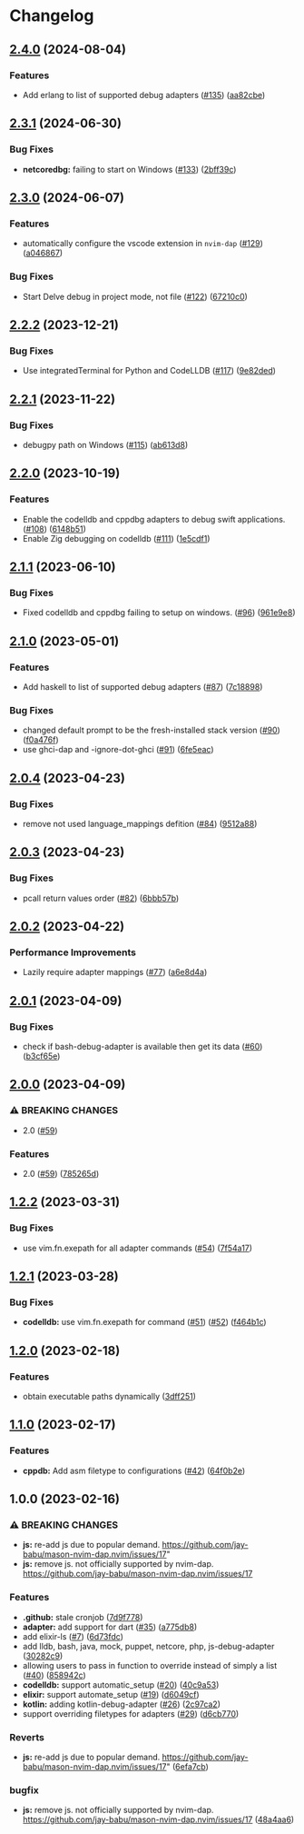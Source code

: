# Changelog

## [2.4.0](https://github.com/jay-babu/mason-nvim-dap.nvim/compare/v2.3.1...v2.4.0) (2024-08-04)


### Features

* Add erlang to list of supported debug adapters ([#135](https://github.com/jay-babu/mason-nvim-dap.nvim/issues/135)) ([aa82cbe](https://github.com/jay-babu/mason-nvim-dap.nvim/commit/aa82cbe2e3e9faaecdf78920428913e63e855856))

## [2.3.1](https://github.com/jay-babu/mason-nvim-dap.nvim/compare/v2.3.0...v2.3.1) (2024-06-30)


### Bug Fixes

* **netcoredbg:** failing to start on Windows ([#133](https://github.com/jay-babu/mason-nvim-dap.nvim/issues/133)) ([2bff39c](https://github.com/jay-babu/mason-nvim-dap.nvim/commit/2bff39c891f89fb58096ea67ef404db305a9477b))

## [2.3.0](https://github.com/jay-babu/mason-nvim-dap.nvim/compare/v2.2.2...v2.3.0) (2024-06-07)


### Features

* automatically configure the vscode extension in `nvim-dap` ([#129](https://github.com/jay-babu/mason-nvim-dap.nvim/issues/129)) ([a046867](https://github.com/jay-babu/mason-nvim-dap.nvim/commit/a04686728284ce378a7f2891362c5df5fadf3658))


### Bug Fixes

* Start Delve debug in project mode, not file ([#122](https://github.com/jay-babu/mason-nvim-dap.nvim/issues/122)) ([67210c0](https://github.com/jay-babu/mason-nvim-dap.nvim/commit/67210c0e775adec55de9826b038e8b62de554afc))

## [2.2.2](https://github.com/jay-babu/mason-nvim-dap.nvim/compare/v2.2.1...v2.2.2) (2023-12-21)


### Bug Fixes

* Use integratedTerminal for Python and CodeLLDB ([#117](https://github.com/jay-babu/mason-nvim-dap.nvim/issues/117)) ([9e82ded](https://github.com/jay-babu/mason-nvim-dap.nvim/commit/9e82ded0515186edd4f69e4ce6b1a5f1b55b47e9))

## [2.2.1](https://github.com/jay-babu/mason-nvim-dap.nvim/compare/v2.2.0...v2.2.1) (2023-11-22)


### Bug Fixes

* debugpy path on Windows ([#115](https://github.com/jay-babu/mason-nvim-dap.nvim/issues/115)) ([ab613d8](https://github.com/jay-babu/mason-nvim-dap.nvim/commit/ab613d8233ad07d86f423b205fa3ec0db95b3b45))

## [2.2.0](https://github.com/jay-babu/mason-nvim-dap.nvim/compare/v2.1.1...v2.2.0) (2023-10-19)


### Features

* Enable the codelldb and cppdbg adapters to debug swift applications. ([#108](https://github.com/jay-babu/mason-nvim-dap.nvim/issues/108)) ([6148b51](https://github.com/jay-babu/mason-nvim-dap.nvim/commit/6148b51db945b55b3b725da39eaea6441e59dff8))
* Enable Zig debugging on codelldb ([#111](https://github.com/jay-babu/mason-nvim-dap.nvim/issues/111)) ([1e5cdf1](https://github.com/jay-babu/mason-nvim-dap.nvim/commit/1e5cdf182be5e4b7082fea96e82de380844bd593))

## [2.1.1](https://github.com/jay-babu/mason-nvim-dap.nvim/compare/v2.1.0...v2.1.1) (2023-06-10)


### Bug Fixes

* Fixed codelldb and cppdbg failing to setup on windows. ([#96](https://github.com/jay-babu/mason-nvim-dap.nvim/issues/96)) ([961e9e8](https://github.com/jay-babu/mason-nvim-dap.nvim/commit/961e9e867f6c4a028af6495798b505b749975f33))

## [2.1.0](https://github.com/jay-babu/mason-nvim-dap.nvim/compare/v2.0.4...v2.1.0) (2023-05-01)


### Features

* Add haskell to list of supported debug adapters ([#87](https://github.com/jay-babu/mason-nvim-dap.nvim/issues/87)) ([7c18898](https://github.com/jay-babu/mason-nvim-dap.nvim/commit/7c18898e3a8ed369bfa0cfcc4be7bccdf5d13ea7))


### Bug Fixes

* changed default prompt to be the fresh-installed stack version ([#90](https://github.com/jay-babu/mason-nvim-dap.nvim/issues/90)) ([f0a476f](https://github.com/jay-babu/mason-nvim-dap.nvim/commit/f0a476fba64d43a66d14fc33e284cbdc9d87fd97))
* use ghci-dap and -ignore-dot-ghci ([#91](https://github.com/jay-babu/mason-nvim-dap.nvim/issues/91)) ([6fe5eac](https://github.com/jay-babu/mason-nvim-dap.nvim/commit/6fe5eac6db65fdbad68bf638dea0a849ccb63fd7))

## [2.0.4](https://github.com/jay-babu/mason-nvim-dap.nvim/compare/v2.0.3...v2.0.4) (2023-04-23)


### Bug Fixes

* remove not used language_mappings defition ([#84](https://github.com/jay-babu/mason-nvim-dap.nvim/issues/84)) ([9512a88](https://github.com/jay-babu/mason-nvim-dap.nvim/commit/9512a88cc96f1c1d1e5dc56e3fd57e669d107bf4))

## [2.0.3](https://github.com/jay-babu/mason-nvim-dap.nvim/compare/v2.0.2...v2.0.3) (2023-04-23)


### Bug Fixes

* pcall return values order ([#82](https://github.com/jay-babu/mason-nvim-dap.nvim/issues/82)) ([6bbb57b](https://github.com/jay-babu/mason-nvim-dap.nvim/commit/6bbb57b9f9750c5ab8d8145a47eeb5192d456a48))

## [2.0.2](https://github.com/jay-babu/mason-nvim-dap.nvim/compare/v2.0.1...v2.0.2) (2023-04-22)


### Performance Improvements

* Lazily require adapter mappings ([#77](https://github.com/jay-babu/mason-nvim-dap.nvim/issues/77)) ([a6e8d4a](https://github.com/jay-babu/mason-nvim-dap.nvim/commit/a6e8d4ade0810cc0b9a250d59d8db088c3f0da5b))

## [2.0.1](https://github.com/jay-babu/mason-nvim-dap.nvim/compare/v2.0.0...v2.0.1) (2023-04-09)


### Bug Fixes

* check if bash-debug-adapter is available then get its data ([#60](https://github.com/jay-babu/mason-nvim-dap.nvim/issues/60)) ([b3cf65e](https://github.com/jay-babu/mason-nvim-dap.nvim/commit/b3cf65e354986775279d41486748a7a35e6965af))

## [2.0.0](https://github.com/jay-babu/mason-nvim-dap.nvim/compare/v1.2.2...v2.0.0) (2023-04-09)


### ⚠ BREAKING CHANGES

* 2.0 ([#59](https://github.com/jay-babu/mason-nvim-dap.nvim/issues/59))

### Features

* 2.0 ([#59](https://github.com/jay-babu/mason-nvim-dap.nvim/issues/59)) ([785265d](https://github.com/jay-babu/mason-nvim-dap.nvim/commit/785265d9c92f7ce951bd6fe6e9675360fd3e86f8))

## [1.2.2](https://github.com/jay-babu/mason-nvim-dap.nvim/compare/v1.2.1...v1.2.2) (2023-03-31)


### Bug Fixes

* use vim.fn.exepath for all adapter commands ([#54](https://github.com/jay-babu/mason-nvim-dap.nvim/issues/54)) ([7f54a17](https://github.com/jay-babu/mason-nvim-dap.nvim/commit/7f54a17954e58a587b465bb6f42fa6144dd4b69d))

## [1.2.1](https://github.com/jay-babu/mason-nvim-dap.nvim/compare/v1.2.0...v1.2.1) (2023-03-28)


### Bug Fixes

* **codelldb:** use vim.fn.exepath for command ([#51](https://github.com/jay-babu/mason-nvim-dap.nvim/issues/51)) ([#52](https://github.com/jay-babu/mason-nvim-dap.nvim/issues/52)) ([f464b1c](https://github.com/jay-babu/mason-nvim-dap.nvim/commit/f464b1cd69f4a3db21910d85a94f3181f39c6ab4))

## [1.2.0](https://github.com/jay-babu/mason-nvim-dap.nvim/compare/v1.1.0...v1.2.0) (2023-02-18)


### Features

* obtain executable paths dynamically ([3dff251](https://github.com/jay-babu/mason-nvim-dap.nvim/commit/3dff2516884888acc1e005b9f53116cd89c1f30b))

## [1.1.0](https://github.com/jay-babu/mason-nvim-dap.nvim/compare/v1.0.0...v1.1.0) (2023-02-17)


### Features

* **cppdb:** Add asm filetype to configurations ([#42](https://github.com/jay-babu/mason-nvim-dap.nvim/issues/42)) ([64f0b2e](https://github.com/jay-babu/mason-nvim-dap.nvim/commit/64f0b2e9799fd0a6c635fbbf1d0e9ab4791a28a8))

## 1.0.0 (2023-02-16)


### ⚠ BREAKING CHANGES

* **js:** re-add js due to popular demand. https://github.com/jay-babu/mason-nvim-dap.nvim/issues/17"
* **js:** remove js. not officially supported by nvim-dap. https://github.com/jay-babu/mason-nvim-dap.nvim/issues/17

### Features

* **.github:** stale cronjob ([7d9f778](https://github.com/jay-babu/mason-nvim-dap.nvim/commit/7d9f7781267d5aec86201f0a3befbc817eb509da))
* **adapter:** add support for dart ([#35](https://github.com/jay-babu/mason-nvim-dap.nvim/issues/35)) ([a775db8](https://github.com/jay-babu/mason-nvim-dap.nvim/commit/a775db8ac7c468fb05fcf67069961dba0d7feb56))
* add elixir-ls ([#7](https://github.com/jay-babu/mason-nvim-dap.nvim/issues/7)) ([6d73fdc](https://github.com/jay-babu/mason-nvim-dap.nvim/commit/6d73fdc1b355a4d04890a72e39325d9fbf0f2107))
* add lldb, bash, java, mock, puppet, netcore, php, js-debug-adapter ([30282c9](https://github.com/jay-babu/mason-nvim-dap.nvim/commit/30282c9246e6bebb1016604b7e5012ad33da9cc1))
* allowing users to pass in function to override instead of simply a list ([#40](https://github.com/jay-babu/mason-nvim-dap.nvim/issues/40)) ([858942c](https://github.com/jay-babu/mason-nvim-dap.nvim/commit/858942c3f14c71c4284b02ad754b26a3f8dcd5d4))
* **codelldb:** support automatic_setup ([#20](https://github.com/jay-babu/mason-nvim-dap.nvim/issues/20)) ([40c9a53](https://github.com/jay-babu/mason-nvim-dap.nvim/commit/40c9a53c208a2d7e008b27d994ac001fadc7a5a2))
* **elixir:** support automate_setup ([#19](https://github.com/jay-babu/mason-nvim-dap.nvim/issues/19)) ([d6049cf](https://github.com/jay-babu/mason-nvim-dap.nvim/commit/d6049cfc465bde98f0218b6d3eba99094b382cb3))
* **kotlin:** adding kotlin-debug-adapter ([#26](https://github.com/jay-babu/mason-nvim-dap.nvim/issues/26)) ([2c97ca2](https://github.com/jay-babu/mason-nvim-dap.nvim/commit/2c97ca269b8d375c6e60f1872373e692cf73bc18))
* support overriding filetypes for adapters ([#29](https://github.com/jay-babu/mason-nvim-dap.nvim/issues/29)) ([d6cb770](https://github.com/jay-babu/mason-nvim-dap.nvim/commit/d6cb770928b5cb9a6e3880d6bbb58858c1deeb18))


### Reverts

* **js:** re-add js due to popular demand. https://github.com/jay-babu/mason-nvim-dap.nvim/issues/17" ([6efa7cb](https://github.com/jay-babu/mason-nvim-dap.nvim/commit/6efa7cb71db17813bd2630bc5ed6a413c869fc0f))


### bugfix

* **js:** remove js. not officially supported by nvim-dap. https://github.com/jay-babu/mason-nvim-dap.nvim/issues/17 ([48a4aa6](https://github.com/jay-babu/mason-nvim-dap.nvim/commit/48a4aa6769c83c5bedde349e2c047dbb770f1f71))
